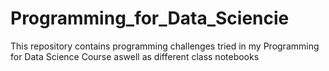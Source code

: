 # Programming_for_Data_Sciencie
This repository contains programming challenges tried in my Programming for Data Science Course aswell as different class notebooks
